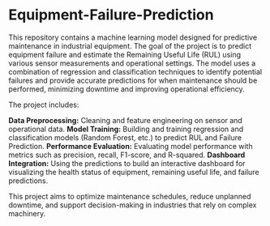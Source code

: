 # Equipment-Failure-Prediction
This repository contains a machine learning model designed for predictive maintenance in industrial equipment. The goal of the project is to predict equipment failure and estimate the Remaining Useful Life (RUL) using various sensor measurements and operational settings. The model uses a combination of regression and classification techniques to identify potential failures and provide accurate predictions for when maintenance should be performed, minimizing downtime and improving operational efficiency.

The project includes:

**Data Preprocessing:** Cleaning and feature engineering on sensor and operational data.
**Model Training:** Building and training regression and classification models (Random Forest, etc.) to predict RUL and Failure Prediction.
**Performance Evaluation:** Evaluating model performance with metrics such as precision, recall, F1-score, and R-squared.
**Dashboard Integration:** Using the predictions to build an interactive dashboard for visualizing the health status of equipment, remaining useful life, and failure predictions.


This project aims to optimize maintenance schedules, reduce unplanned downtime, and support decision-making in industries that rely on complex machinery.


